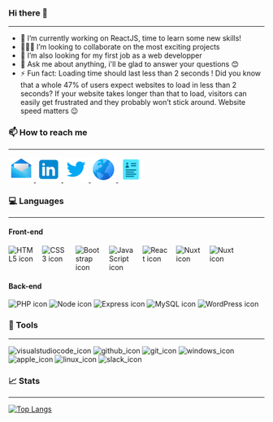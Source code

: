 ### Hi there 👋

---

- 🔭 I’m currently working on ReactJS, time to learn some new skills!
- 👨🏻‍💻 I’m looking to collaborate on the most exciting projects
- 🤔 I’m also looking for my first job as a web developper
- 💬 Ask me about anything, i'll be glad to answer your questions :blush:
- ⚡ Fun fact: Loading time should last less than 2 seconds ! Did you know that a whole 47% of users expect websites to load in less than 2 seconds? If your website takes longer than that to load, visitors can easily get frustrated and they probably won’t stick around. Website speed matters :wink:

### :mailbox: How to reach me

---

<a href="mailto:marek.volet@hotmail.fr" target="_blank">
<img src="./images/mail.png" width="50px" alt="mail_icon"/>
</a>
<a href="https://www.linkedin.com/in/marek-volet/" target="_blank">
<img src="./images/linkedin.png" width="50px" alt="linkedin_icon"/>
</a>
<a href="https://twitter.com/rrSyntax" target="_blank">
<img src="./images/twitter.png" width="50px" alt="twitter_icon"/>
</a>
<a href="https://portefolio-fawn.vercel.app/" target="_blank">
<img src="./images/globe.png" width="50px" alt="globe_icon"/>
</a>
<a href="https://cv-five-weld.vercel.app/html/online-version" target="_blank">
<img src="./images/cv.png" width="50px" alt="cv_icon"/>
</a>

### :computer: Languages

---

#### Front-end

<div style="display: flex; gap: 16px;">
    <img src="https://cdn.jsdelivr.net/gh/devicons/devicon/icons/html5/html5-original.svg" width="50px" alt="HTML5 icon"/> 
    <img src="https://cdn.jsdelivr.net/gh/devicons/devicon/icons/css3/css3-original.svg" width="50px" alt="CSS3 icon"/> 
    <img src="https://cdn.jsdelivr.net/gh/devicons/devicon/icons/bootstrap/bootstrap-original.svg" width="50px" alt="Bootstrap icon"/> 
    <img src="https://cdn.jsdelivr.net/gh/devicons/devicon/icons/javascript/javascript-original.svg" width="50px" alt="JavaScript icon"/> 
    <img src="https://cdn.jsdelivr.net/gh/devicons/devicon/icons/react/react-original.svg" width="50px" alt="React icon"/> 
    <img src="https://cdn.jsdelivr.net/gh/devicons/devicon@latest/icons/vuejs/vuejs-original-wordmark.svg" width="50px" alt="Nuxt icon" />
    <img src="https://cdn.jsdelivr.net/gh/devicons/devicon@latest/icons/nuxtjs/nuxtjs-original-wordmark.svg"  width="50px" alt="Nuxt icon" />
</div>

#### Back-end

<img src="https://cdn.jsdelivr.net/gh/devicons/devicon/icons/php/php-original.svg" width="50px" alt="PHP icon"/> 
<img src="https://cdn.jsdelivr.net/gh/devicons/devicon@latest/icons/nodejs/nodejs-plain-wordmark.svg" width="50px" alt="Node icon"/>
<img src="https://cdn.jsdelivr.net/gh/devicons/devicon@latest/icons/express/express-original.svg" width="50px" alt="Express icon" />
<img src="https://cdn.jsdelivr.net/gh/devicons/devicon/icons/mysql/mysql-original.svg" width="50px" alt="MySQL icon"/> 
<img src="https://cdn.jsdelivr.net/gh/devicons/devicon/icons/wordpress/wordpress-original.svg" width="50px" alt="WordPress icon"/>   

### :wrench: Tools

---

<img src="https://cdn.jsdelivr.net/gh/devicons/devicon/icons/vscode/vscode-original.svg" width="50px" alt="visualstudiocode_icon"/> 
<img src="https://cdn.jsdelivr.net/gh/devicons/devicon/icons/github/github-original.svg" width="50px" alt="github_icon"/>
<img src="https://cdn.jsdelivr.net/gh/devicons/devicon/icons/git/git-original.svg" width="50px" alt="git_icon"/>
<img src="https://cdn.jsdelivr.net/gh/devicons/devicon/icons/windows8/windows8-original.svg" width="50px" alt="windows_icon"/>
<img src="https://cdn.jsdelivr.net/gh/devicons/devicon/icons/apple/apple-original.svg" width="50px" alt="apple_icon"/>
<img src="https://cdn.jsdelivr.net/gh/devicons/devicon/icons/linux/linux-original.svg" width="50px" alt="linux_icon"/>
<img src="https://cdn.jsdelivr.net/gh/devicons/devicon/icons/slack/slack-original.svg" width="50px" alt="slack_icon"/>

### 📈 Stats

---

[![Top Langs](https://github-readme-stats.vercel.app/api/top-langs/?username=VOLETMarek&layout=compact&theme=vision-friendly-dark)](https://github.com/anuraghazra/github-readme-stats)
